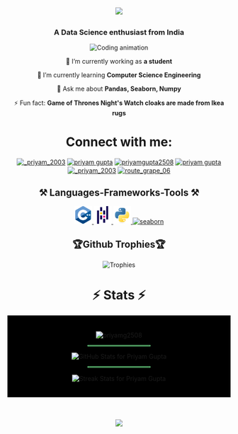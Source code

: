 <h1 align="center">
    <img src="https://readme-typing-svg.herokuapp.com/?font=Righteous&size=35&center=true&vCenter=true&width=500&height=70&duration=4000&lines=Hi+There!+👋;+I'm+Priyam+Gupta!;" />
</h1>
<h3 align="center">A Data Science enthusiast from India</h3>

<div align="center">
  <img alt="Coding animation" width="400" src="https://i.pinimg.com/originals/81/17/8b/81178b47a8598f0c81c4799f2cdd4057.gif">
</div>

<div align="center">
    
  🔭 I’m currently working as **a student**<br>
    
  🌱 I’m currently learning **Computer Science Engineering**<br>
  
  💬 Ask me about **Pandas, Seaborn, Numpy**<br>
  
  ⚡ Fun fact: **Game of Thrones Night's Watch cloaks are made from Ikea rugs**
</div>

<h1 align="center">Connect with me:</h1>

<p align="center">
    <a href="https://twitter.com/_priyam_2003" target="blank"><img align="center" src="https://raw.githubusercontent.com/rahuldkjain/github-profile-readme-generator/master/src/images/icons/Social/twitter.svg" alt="_priyam_2003" height="30" width="40" /></a>
  <a href="https://www.linkedin.com/in/priyam18124" target="blank"><img align="center" src="https://raw.githubusercontent.com/rahuldkjain/github-profile-readme-generator/master/src/images/icons/Social/linked-in-alt.svg" alt="priyam gupta" height="30" width="40" /></a>
  <a href="https://kaggle.com/priyamgupta2508" target="blank"><img align="center" src="https://raw.githubusercontent.com/rahuldkjain/github-profile-readme-generator/master/src/images/icons/Social/kaggle.svg" alt="priyamgupta2508" height="30" width="40" /></a>
  <a href="https://facebook.com/priyamgupta" target="blank"><img align="center" src="https://raw.githubusercontent.com/rahuldkjain/github-profile-readme-generator/master/src/images/icons/Social/facebook.svg" alt="priyam gupta" height="30" width="40" /></a>
  <a href="https://www.instagram.com/_priyam_2003" target="blank"><img align="center" src="https://raw.githubusercontent.com/rahuldkjain/github-profile-readme-generator/master/src/images/icons/Social/instagram.svg" alt="_priyam_2003" height="30" width="40" /></a>
    <a href="https://www.codechef.com/users/route_grape_06" target="blank"><img align="center" src="https://cdn.jsdelivr.net/npm/simple-icons@3.1.0/icons/codechef.svg" alt="route_grape_06" height="30" width="40" /></a>
</p>

<h2 align="center">⚒️ Languages-Frameworks-Tools ⚒️</h2>
<p align="center"> 
  <a href="https://www.w3schools.com/cpp/" target="_blank" rel="noreferrer"> 
    <img src="https://raw.githubusercontent.com/devicons/devicon/master/icons/cplusplus/cplusplus-original.svg" alt="cplusplus" width="40" height="40"/> 
  </a> 
  <a href="https://pandas.pydata.org/" target="_blank" rel="noreferrer"> 
    <img src="https://raw.githubusercontent.com/devicons/devicon/2ae2a900d2f041da66e950e4d48052658d850630/icons/pandas/pandas-original.svg" alt="pandas" width="40" height="40"/> 
  </a> 
  <a href="https://www.python.org" target="_blank" rel="noreferrer"> 
    <img src="https://raw.githubusercontent.com/devicons/devicon/master/icons/python/python-original.svg" alt="python" width="40" height="40"/> 
  </a> 
  <a href="https://seaborn.pydata.org/" target="_blank" rel="noreferrer"> 
    <img src="https://seaborn.pydata.org/_images/logo-mark-lightbg.svg" alt="seaborn" width="40" height="40"/> 
  </a> 
</p>

<div align="center">
    <h2>🏆Github Trophies🏆</h2>
    <img alt="Trophies" src="https://github-profile-trophy.vercel.app/?username=PriyamG2508&theme=radical&no-frame=false&no-bg=true&margin-w=4"/>
</div>

<h1 align="center">⚡ Stats ⚡</h1>
<div align="center" style="background-color: black; padding: 20px;">

  <p>
      <img align="center", width = "500px" src="https://github-readme-stats.vercel.app/api/top-langs?username=priyamg2508&show_icons=true&&theme=radical&count_private=true&hide_border=true&title_color=39FF14&icon_color=4ADEDE&bg_color=0D111700&text_color=4ADEDE&locale=en&layout=compact" alt="priyamg2508" />
  </p>
  
<hr style="border: 1px solid #79ff97; width: 30%;">

<img width="550px" src="https://github-readme-stats.vercel.app/api?username=PriyamG2508&show_icons=true&theme=radical&count_private=true&hide_border=true&title_color=39FF14&icon_color=4ADEDE&bg_color=0D111700&text_color=4ADEDE&custom_title=My+GitHub+Stats" alt="GitHub Stats for Priyam Gupta" />

<hr style="border: 1px solid #79ff97; width: 30%;">

<p>
    <img align="center" src="http://github-readme-streak-stats.herokuapp.com?user=PriyamG2508&hide_border=true&background=000000&border=000000&fire=0FFF50&sideNums=FC6401&currStreakLabel=4ADEDE&currStreakNum=4ADEDE&sideLabels=4ADEDE&dates=4ADEDE&stroke=4ADEDE" alt="Streak Stats for Priyam Gupta" />
</p>

</div>

<h1 align="center">
    <img src="https://readme-typing-svg.herokuapp.com/?font=Righteous&size=35&center=true&vCenter=true&width=500&height=70&duration=4000&lines=Thanks+for+Visiting!+✌️;+Just+ping+me+up+on+Linkedin;+I'm+always+down+to+colab+😊" />
</h1>
